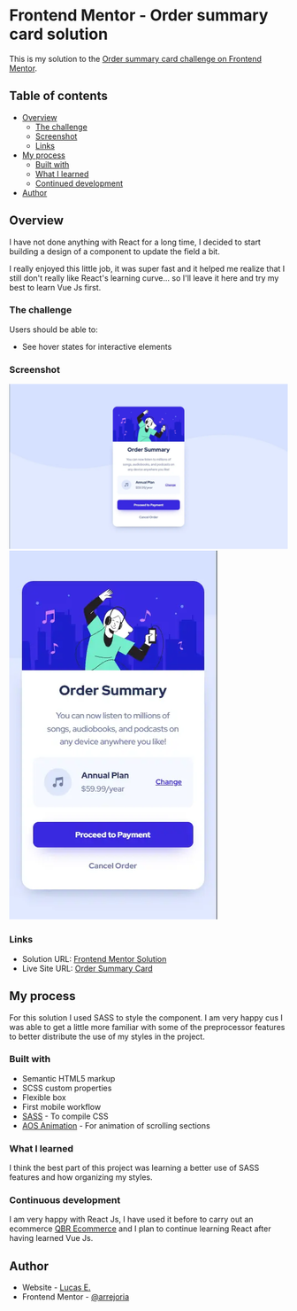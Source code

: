 # Frontend Mentor - Order summary card solution

This is my solution to the [Order summary card challenge on Frontend Mentor](https://www.frontendmentor.io/challenges/order-summary-component-QlPmajDUj).

## Table of contents

- [Overview](#overview)
  - [The challenge](#the-challenge)
  - [Screenshot](#screenshot)
  - [Links](#links)
- [My process](#my-process)
  - [Built with](#built-with)
  - [What I learned](#what-i-learned)
  - [Continued development](#continued-development)
- [Author](#author)

## Overview

I have not done anything with React for a long time, I decided to start building a design of a component to update the field a bit.

I really enjoyed this little job, it was super fast and it helped me realize that I still don't really like React's learning curve... so I'll leave it here and try my best to learn Vue Js first.

### The challenge

Users should be able to:

- See hover states for interactive elements

### Screenshot

![Desktop](./public/screenshot-desktop.webp)
![Mobile](./public/screenshot-mobile.webp)

### Links

- Solution URL: [Frontend Mentor Solution](https://your-solution-url.com)
- Live Site URL: [Order Summary Card](https://arr-order-summary-card.vercel.app/)

## My process

For this solution I used SASS to style the component. I am very happy cus I was able to get a little more familiar with some of the preprocessor features to better distribute the use of my styles in the project.

### Built with

- Semantic HTML5 markup
- SCSS custom properties
- Flexible box
- First mobile workflow
- [SASS](https://sass-lang.com/) - To compile CSS
- [AOS Animation](https://styled-components.com/) - For animation of scrolling sections


### What I learned
I think the best part of this project was learning a better use of SASS features and how organizing my styles.

### Continuous development
I am very happy with React Js, I have used it before to carry out an ecommerce [QBR Ecommerce](https://github.com/arrejoria/quebuenaremera) and I plan to continue learning React after having learned Vue Js.


## Author

- Website - [Lucas E.](https://arr-dev.vercel.app)
- Frontend Mentor - [@arrejoria](https://www.frontendmentor.io/profile/arrejoria)

